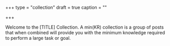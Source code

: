 +++
type = "collection"
draft = true
caption = ""

+++

Welcome to the [TITLE] Collection. A min(KR) collection is a group of posts that when combined will provide you with the
minimum knowledge required to perform a large task or goal.